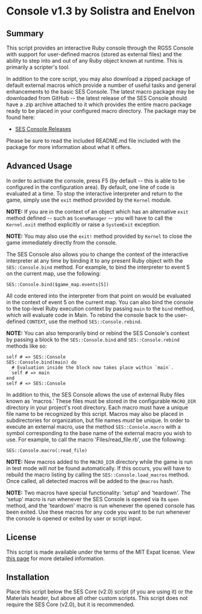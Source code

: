 
Console v1.3 by Solistra and Enelvon
=============================================================================

Summary
-----------------------------------------------------------------------------
  This script provides an interactive Ruby console through the RGSS Console
with support for user-defined macros (stored as external files) and the
ability to step into and out of any Ruby object known at runtime. This is
primarily a scripter's tool.

  In addition to the core script, you may also download a zipped package of
default external macros which provide a number of useful tasks and general
enhancements to the basic SES Console. The latest macro package may be
downloaded from GitHub -- the latest release of the SES Console should have a
.zip archive attached to it which provides the entire macro package ready to
be placed in your configured macro directory. The package may be found here:

  * [SES Console Releases](https://github.com/sesvxace/console/releases)

Please be sure to read the included README.md file included with the package
for more information about what it offers.

Advanced Usage
-----------------------------------------------------------------------------
  In order to activate the console, press F5 (by default -- this is able to
be configured in the configuration area). By default, one line of code is
evaluated at a time. To stop the interactive interpreter and return to the
game, simply use the `exit` method provided by the `Kernel` module.

  **NOTE:** If you are in the context of an object which has an alternative
`exit` method defined -- such as `SceneManager` -- you will have to call the
`Kernel.exit` method explicitly or raise a `SystemExit` exception.

  **NOTE:** You may also use the `exit!` method provided by `Kernel` to close
the game immediately directly from the console.

  The SES Console also allows you to change the context of the interactive
interpreter at any time by binding it to any present Ruby object with the
`SES::Console.bind` method. For example, to bind the interpreter to event 5
on the current map, use the following:

    SES::Console.bind($game_map.events[5])

  All code entered into the interpreter from that point on would be evaluated
in the context of event 5 on the current map. You can also bind the console
to the top-level Ruby execution context by passing `main` to the `bind`
method, which will evaluate code in Main. To rebind the console back to the
user-defined `CONTEXT`, use the method `SES::Console.rebind`.

  **NOTE:** You can also temporarily bind or rebind the SES Console's context
by passing a block to the `SES::Console.bind` and `SES::Console.rebind`
methods like so:

    self # => SES::Console
    SES::Console.bind(main) do
      # Evaluation inside the block now takes place within `main`.
      self # => main
    end
    self # => SES::Console

  In addition to this, the SES Console allows the use of external Ruby files
known as 'macros.' These files must be stored in the configurable `MACRO_DIR`
directory in your project's root directory. Each macro must have a unique
file name to be recognized by this script. Macros may also be placed in
subdirectories for organization, but file names *must* be unique. In order to
execute an external macro, use the method `SES::Console.macro` with a symbol
corresponding to the base name of the external macro you wish to use. For
example, to call the macro 'Files/read_file.rb', use the following:

    SES::Console.macro(:read_file)

  **NOTE:** New macros added to the `MACRO_DIR` directory while the game is
run in test mode will *not* be found automatically. If this occurs, you will
have to rebuild the macro listing by calling the `SES::Console.load_macros`
method. Once called, all detected macros will be added to the `@macros` hash.

  **NOTE:** Two macros have special functionality: 'setup' and 'teardown'.
The 'setup' macro is run whenever the SES Console is opened via its `open`
method, and the 'teardown' macro is run whenever the opened console has been
exited. Use these macros for any code you want to be run whenever the console
is opened or exited by user or script input.

License
-----------------------------------------------------------------------------
  This script is made available under the terms of the MIT Expat license.
View [this page](http://sesvxace.wordpress.com/license/) for more detailed
information.

Installation
-----------------------------------------------------------------------------
  Place this script below the SES Core (v2.0) script (if you are using it) or
the Materials header, but above all other custom scripts. This script does
not require the SES Core (v2.0), but it is recommended.

